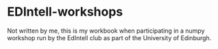 # EDIntell-workshops

Not written by me, this is my workbook when participating in a numpy workshop run by the EdIntell club as part of the University of Edinburgh.

